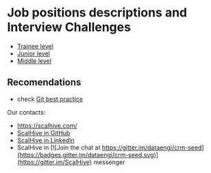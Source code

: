# Job positions descriptions and  Interview Challenges
- [Trainee level](Trainee_level_positions/README.md)
- [Junior level](Junior_level_positions/README.md)
- [Middle level](Middle_level_positions/README.md)

## Recomendations
 - check [Git best practice](https://github.com/awesome-it-ternopil/best-practices/wiki/Git-best-practice)
 
 Our contacts:
 - https://scalhive.com/
 - [ScalHive in GitHub](https://github.com/ScalHive)
 - [ScalHive in LinkedIn](https://www.linkedin.com/company/17977372/)
 - ScalHive in [![Join the chat at https://gitter.im/dataengi/crm-seed](https://badges.gitter.im/dataengi/crm-seed.svg)](https://gitter.im/ScalHive) messenger
